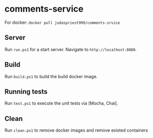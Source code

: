 # comments-service

For docker: `docker pull judaspriest999/comments-srvice`

## Server

Run `run.ps1` for a start server. Navigate to `http://localhost:8080`. 

## Build

Run `build.ps1` to build the build docker image.

## Running tests

Run `test.ps1` to execute the unit tests via [Mocha, Chai].

## Clean

Run `clean.ps1` to remove docker images and remove existed containers